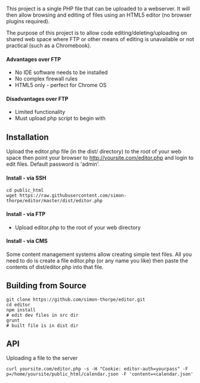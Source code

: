 This project is a single PHP file that can be uploaded to a webserver. It will then allow browsing and editing of files using an HTML5 editor (no browser plugins required).

The purpose of this project is to allow code editing/deleting/uploading on shared web space where FTP or other means of editing is unavailable or not practical (such as a Chromebook).

#### Advantages over FTP
* No IDE software needs to be installed
* No complex firewall rules
* HTML5 only - perfect for Chrome OS

#### Disadvantages over FTP
* Limited functionality
* Must upload php script to begin with

## Installation
Upload the editor.php file (in the dist/ directory) to the root of your web space then point your browser to http://yoursite.com/editor.php and login to edit files. Default password is 'admin'.

#### Install - via SSH
```
cd public_html
wget https://raw.githubusercontent.com/simon-thorpe/editor/master/dist/editor.php
```

#### Install - via FTP
* Upload editor.php to the root of your web directory

#### Install - via CMS
Some content management systems allow creating simple text files. All you need to do is create a file editor.php (or any name you like) then paste the contents of dist/editor.php into that file.

## Building from Source
```
git clone https://github.com/simon-thorpe/editor.git
cd editor
npm install
# edit dev files in src dir
grunt
# built file is in dist dir
```

## API
Uploading a file to the server
```
curl yoursite.com/editor.php -s -H "Cookie: editor-auth=yourpass" -F p=/home/yoursite/public_html/calendar.json -F 'content=<calendar.json'
```
